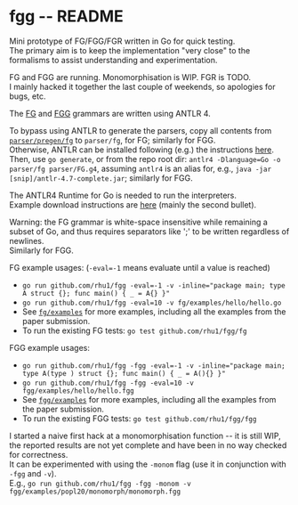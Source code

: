 # fgg -- README

Mini prototype of FG/FGG/FGR written in Go for quick testing.  
The primary aim is to keep the implementation "very close" to the formalisms
to assist understanding and experimentation.

FG and FGG are running.  Monomorphisation is WIP.  FGR is TODO.  
I mainly hacked it together the last couple of weekends, so apologies for
bugs, etc.

The [FG](https://github.com/rhu1/fgg/blob/master/parser/FG.g4) and
[FGG](https://github.com/rhu1/fgg/blob/master/parser/FGG.g4) grammars are
written using ANTLR 4.  

To bypass using ANTLR to generate the parsers, copy all contents from
[`parser/pregen/fg`](https://github.com/rhu1/fgg/tree/master/parser/pregen/fg)
to `parser/fg`, for FG; similarly for FGG.  
Otherwise, ANTLR can be installed following (e.g.) the instructions
[here](https://blog.gopheracademy.com/advent-2017/parsing-with-antlr4-and-go/).  
Then, use `go generate`, or from the repo root dir: `antlr4 -Dlanguage=Go -o parser/fg parser/FG.g4`,
assuming `antlr4` is an alias for, e.g.,
`java -jar [snip]/antlr-4.7-complete.jar`;
similarly for FGG.

The ANTLR4 Runtime for Go is needed to run the interpreters.  
Example download instructions are
[here](https://github.com/antlr/antlr4/blob/master/doc/go-target.md) (mainly
the second bullet).

Warning: the FG grammar is white-space insensitive while remaining a subset of
Go, and thus requires separators like ';' to be written regardless of
newlines.  
Similarly for FGG.

FG example usages: (`-eval=-1` means evaluate until a value is reached)

- `go run github.com/rhu1/fgg -eval=-1 -v -inline="package main; type A struct {}; func main() { _ = A{} }"`
- `go run github.com/rhu1/fgg -eval=10 -v fg/examples/hello/hello.go`
- See [`fg/examples`](https://github.com/rhu1/fgg/tree/master/fg/examples) for
more examples, including all the examples from the paper submission.
- To run the existing FG tests: `go test github.com/rhu1/fgg/fg`

FGG example usages:

- `go run github.com/rhu1/fgg -fgg -eval=-1 -v -inline="package main; type A(type ) struct {}; func main() { _ = A(){} }"`
- `go run github.com/rhu1/fgg -fgg -eval=10 -v fgg/examples/hello/hello.fgg`
- See [`fgg/examples`](https://github.com/rhu1/fgg/tree/master/fgg/examples) for
more examples, including all the examples from the paper submission.
- To run the existing FGG tests: `go test github.com/rhu1/fgg/fgg`

I started a naive first hack at a monomorphisation function -- it is still
WIP, the reported results are not yet complete and have been in no way checked
for correctness.  
It can be experimented with using the `-monom` flag (use it in conjunction
with `-fgg` and `-v`).  
E.g., `go run github.com/rhu1/fgg -fgg -monom -v fgg/examples/popl20/monomorph/monomorph.fgg`


